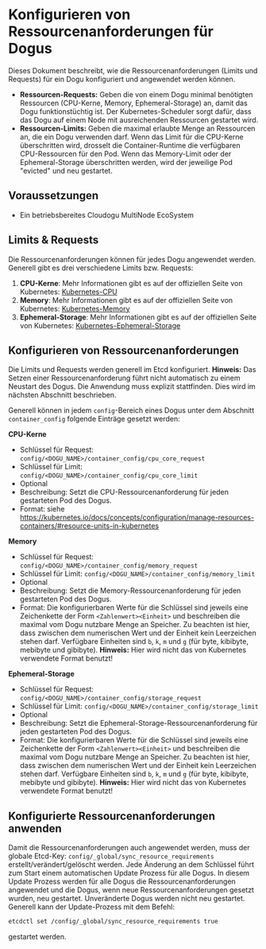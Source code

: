 # Konfigurieren von Ressourcenanforderungen für Dogus

Dieses Dokument beschreibt, wie die Ressourcenanforderungen (Limits und Requests) für ein Dogu konfiguriert und angewendet werden können.

 - **Ressourcen-Requests:** Geben die von einem Dogu minimal benötigten Ressourcen (CPU-Kerne, Memory, Ephemeral-Storage) an, damit das Dogu funktionstüchtig ist.
                            Der Kubernetes-Scheduler sorgt dafür, dass das Dogu auf einem Node mit ausreichenden Ressourcen gestartet wird.
 - **Ressourcen-Limits:** Geben die maximal erlaubte Menge an Ressourcen an, die ein Dogu verwenden darf.
                          Wenn das Limit für die CPU-Kerne überschritten wird, drosselt die Container-Runtime die verfügbaren CPU-Ressourcen für den Pod.
                          Wenn das Memory-Limit oder der Ephemeral-Storage überschritten werden, wird der jeweilige Pod "evicted" und neu gestartet.

## Voraussetzungen

* Ein betriebsbereites Cloudogu MultiNode EcoSystem

## Limits & Requests

Die Ressourcenanforderungen können für jedes Dogu angewendet werden.
Generell gibt es drei verschiedene Limits bzw. Requests:

1. **CPU-Kerne**: Mehr Informationen gibt es auf der offiziellen Seite von
   Kubernetes: [Kubernetes-CPU](https://kubernetes.io/docs/concepts/configuration/manage-resources-containers/#meaning-of-cpu)
2. **Memory**: Mehr Informationen gibt es auf der offiziellen Seite von
   Kubernetes: [Kubernetes-Memory](https://kubernetes.io/docs/concepts/configuration/manage-resources-containers/#meaning-of-memory)
3. **Ephemeral-Storage**: Mehr Informationen gibt es auf der offiziellen Seite von
   Kubernetes: [Kubernetes-Ephemeral-Storage](https://kubernetes.io/docs/concepts/configuration/manage-resources-containers/#local-ephemeral-storage)

## Konfigurieren von Ressourcenanforderungen

Die Limits und Requests werden generell im Etcd konfiguriert. **Hinweis:** Das Setzen einer Ressourcenanforderung führt nicht automatisch zu einem
Neustart des Dogus. Die Anwendung muss explizit stattfinden. Dies wird im nächsten Abschnitt beschrieben.

Generell können in jedem `config`-Bereich eines Dogus unter dem Abschnitt `container_config` folgende Einträge gesetzt werden:

**CPU-Kerne**

- Schlüssel für Request: `config/<DOGU_NAME>/container_config/cpu_core_request`
- Schlüssel für Limit: `config/<DOGU_NAME>/container_config/cpu_core_limit`
- Optional
- Beschreibung: Setzt die CPU-Ressourcenanforderung für jeden gestarteten Pod des Dogus.
- Format:
  siehe https://kubernetes.io/docs/concepts/configuration/manage-resources-containers/#resource-units-in-kubernetes

**Memory**

- Schlüssel für Request: `config/<DOGU_NAME>/container_config/memory_request`
- Schlüssel für Limit: `config/<DOGU_NAME>/container_config/memory_limit`
- Optional
- Beschreibung: Setzt die Memory-Ressourcenanforderung für jeden gestarteten Pod des Dogus.
- Format: Die konfigurierbaren Werte für die Schlüssel sind jeweils eine Zeichenkette der Form `<Zahlenwert><Einheit>` und beschreiben die maximal vom Dogu nutzbare Menge an Speicher.
  Zu beachten ist hier, dass zwischen dem numerischen Wert und der Einheit kein Leerzeichen stehen darf.
  Verfügbare Einheiten sind `b`, `k`, `m` und `g` (für byte, kibibyte, mebibyte und gibibyte). 
   **Hinweis:** Hier wird nicht das von Kubernetes verwendete Format benutzt!

**Ephemeral-Storage**

- Schlüssel für Request: `config/<DOGU_NAME>/container_config/storage_request`
- Schlüssel für Limit: `config/<DOGU_NAME>/container_config/storage_limit`
- Optional
- Beschreibung: Setzt die Ephemeral-Storage-Ressourcenanforderung für jeden gestarteten Pod des Dogus.
- Format: Die konfigurierbaren Werte für die Schlüssel sind jeweils eine Zeichenkette der Form `<Zahlenwert><Einheit>` und beschreiben die maximal vom Dogu nutzbare Menge an Speicher.
  Zu beachten ist hier, dass zwischen dem numerischen Wert und der Einheit kein Leerzeichen stehen darf.
  Verfügbare Einheiten sind `b`, `k`, `m` und `g` (für byte, kibibyte, mebibyte und gibibyte).
  **Hinweis:** Hier wird nicht das von Kubernetes verwendete Format benutzt!


## Konfigurierte Ressourcenanforderungen anwenden

Damit die Ressourcenanforderungen auch angewendet werden, muss der globale Etcd-Key: `config/_global/sync_resource_requirements`
erstellt/verändert/gelöscht werden. Jede Änderung an dem Schlüssel führt zum Start einem automatischen Update Prozess
für alle Dogus. In diesem Update Prozess werden für alle Dogus die Ressourcenanforderungen angewendet und die Dogus, wenn neue Ressourcenanforderungen
gesetzt wurden, neu gestartet. Unveränderte Dogus werden nicht neu gestartet. Generell kann der Update-Prozess mit dem
Befehl:

```bash
etcdctl set /config/_global/sync_resource_requirements true
```

gestartet werden.